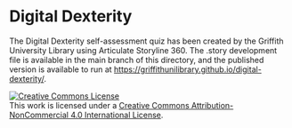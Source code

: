 # Digital Dexterity

The Digital Dexterity self-assessment quiz has been created by the Griffith University Library using Articulate Storyline 360. The .story development file is available in the main branch of this directory, and the published version is available to run at https://griffithunilibrary.github.io/digital-dexterity/.

<a rel="license" href="http://creativecommons.org/licenses/by-nc/4.0/"><img alt="Creative Commons License" style="border-width:0" src="https://i.creativecommons.org/l/by-nc/4.0/88x31.png" /></a><br />This work is licensed under a <a rel="license" href="http://creativecommons.org/licenses/by-nc/4.0/">Creative Commons Attribution-NonCommercial 4.0 International License</a>.
